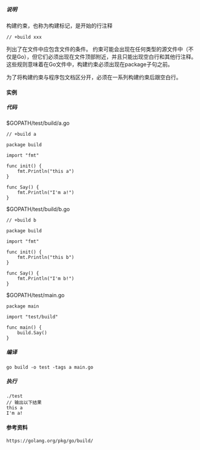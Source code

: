 ##### 说明
构建约束，也称为构建标记，是开始的行注释

```
// +build xxx

```

列出了在文件中应包含文件的条件。 约束可能会出现在任何类型的源文件中（不仅是Go），但它们必须出现在文件顶部附近，并且只能出现空白行和其他行注释。 这些规则意味着在Go文件中，构建约束必须出现在package子句之前。

为了将构建约束与程序包文档区分开，必须在一系列构建约束后跟空白行。

#### 实例
##### 代码
$GOPATH/test/build/a.go
```
// +build a

package build

import "fmt"

func init() {
	fmt.Println("this a")
}

func Say() {
	fmt.Println("I'm a!")
}
```
$GOPATH/test/build/b.go
```
// +build b

package build

import "fmt"

func init() {
	fmt.Println("this b")
}

func Say() {
	fmt.Println("I'm b!")
}
```
$GOPATH/test/main.go
```
package main

import "test/build"

func main() {
	build.Say()
}
```
##### 编译

    go build -o test -tags a main.go
    
##### 执行

    ./test
    // 输出以下结果
    this a
    I'm a!  
    
#### 参考资料

    https://golang.org/pkg/go/build/